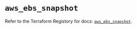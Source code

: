 # `aws_ebs_snapshot`

Refer to the Terraform Registory for docs: [`aws_ebs_snapshot`](https://registry.terraform.io/providers/hashicorp/aws/5.9.0/docs/resources/ebs_snapshot).
